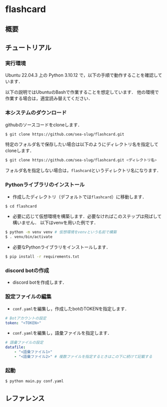 # flashcard

## 概要

## チュートリアル
### 実行環境
Ubuntu 22.04.3 上の Python 3.10.12 で，以下の手順で動作することを確認しています．

以下の説明ではUbuntuのBashで作業することを想定しています．
他の環境で作業する場合は，適宜読み替えてください．

### 本システムのダウンロード
githubのソースコードをcloneします．
```bash
$ git clone https://github.com/sea-slug/flashcard.git
```

特定のフォルダ名で保存したい場合は以下のようにディレクトリ名を指定してcloneします．
```bash
$ git clone https://github.com/sea-slug/flashcard.git <ディレクトリ名>
```

フォルダ名を指定しない場合は，`flashcard`というディレクトリ名になります．

### Pythonライブラリのインストール
- 作成したディレクトリ（デフォルトでは`flashcard`）に移動します．
```bash
$ cd flashcard
```

- 必要に応じて仮想環境を構築します．必要なければこのステップは飛ばして構いません．
以下はvenvを用いた例です．
```bash
$ python -m venv venv # 仮想環境をvenvという名前で構築
$ . venv/bin/activate
```

- 必要なPythonライブラリをインストールします．
```bash
$ pip install -r requirements.txt 
```

### discord botの作成
- discord botを作成します．

### 設定ファイルの編集
- `conf.yaml`を編集し，作成したbotのTOKENを指定します．
```yaml
# Botアカウントの設定
token: "<TOKEN>"
```

- `conf.yaml`を編集し，語彙ファイルを指定します．
```yaml
# 語彙ファイルの設定
datafile:
    - "<語彙ファイル1>"
    - "<語彙ファイル2>" # 複数ファイルを指定するときはこの下に続けて記載する
```

### 起動
```bash
$ python main.py conf.yaml
```

## レファレンス
